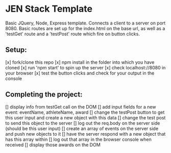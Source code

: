 JEN Stack Template
==================

Basic JQuery, Node, Express template. Connects a client to a server on port 8080. Basic routes are set up for the index.html on the base url, as well as a 'testGet' route and a 'testPost' route which fire on button clicks.

Setup:
-----
[x] fork/clone this repo
[x] npm install in the folder into which you have cloned
[x] run 'npm start' to spin up the server
[x] check localhost://8080 in your browser
[x] test the button clicks and check for your output in the console

Completing the project:
----------------------
[] display info from testGet call on the DOM
[] add input fields for a new event: eventName, athleteName, award
[] change the testPost button to get this user input and create a new object with this data
[] change the test post to send this object to the server
[] log out the req.body on the server side (should be this user input)
[] create an array of events on the server side and push new objects to it
[] have the server respond with a new object that has this array within
[] log out that array in the browser console when received
[] display those awards on the DOM

